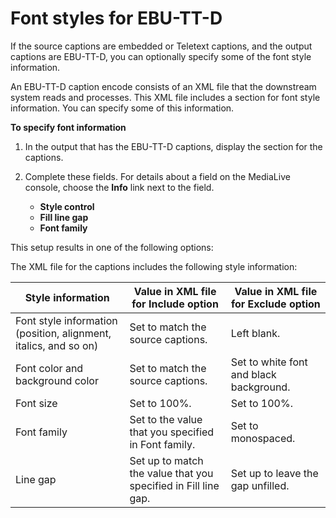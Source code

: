 # Font styles for EBU\-TT\-D<a name="ebut-tt-font-styles"></a>

If the source captions are embedded or Teletext captions, and the output captions are EBU\-TT\-D, you can optionally specify some of the font style information\. 

An EBU\-TT\-D caption encode consists of an XML file that the downstream system reads and processes\. This XML file includes a section for font style information\. You can specify some of this information\.

**To specify font information**

1. In the output that has the EBU\-TT\-D captions, display the section for the captions\.

1. Complete these fields\. For details about a field on the MediaLive console, choose the **Info** link next to the field\.
   + **Style control**
   + **Fill line gap**
   + **Font family**

This setup results in one of the following options:

The XML file for the captions includes the following style information:


| Style information | Value in XML file for Include option | Value in XML file for Exclude option | 
| --- | --- | --- | 
| Font style information \(position, alignment, italics, and so on\) | Set to match the source captions\. | Left blank\. | 
| Font color and background color | Set to match the source captions\. | Set to white font and black background\. | 
| Font size  | Set to 100%\. | Set to 100%\. | 
| Font family | Set to the value that you specified in Font family\. | Set to monospaced\. | 
| Line gap  | Set up to match the value that you specified in Fill line gap\.  | Set up to leave the gap unfilled\. | 